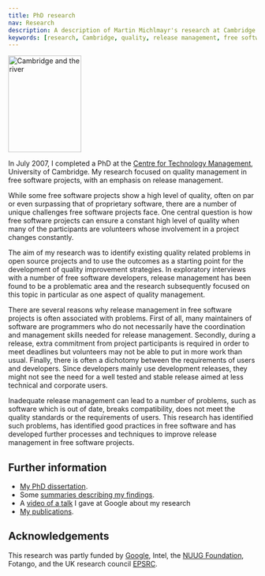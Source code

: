```yaml
---
title: PhD research
nav: Research
description: A description of Martin Michlmayr's research at Cambridge
keywords: [research, Cambridge, quality, release management, free software, FLOSS, open source]
---
```


<div class="right">
<img src = "../images/r_cam_punting.jpg"  class="border" alt="Cambridge and the river" width="148" height="196" />
</div>

In July 2007, I completed a PhD at the <a href =
"http://www.ifm.eng.cam.ac.uk/ctm/">Centre for Technology Management</a>,
University of Cambridge.  My research focused on quality management in free
software projects, with an emphasis on release management.

While some free software projects show a high level of quality, often on
par or even surpassing that of proprietary software, there are a number of
unique challenges free software projects face.  One central question is how
free software projects can ensure a constant high level of quality when
many of the participants are volunteers whose involvement in a project
changes constantly.

The aim of my research was to identify existing quality related problems in
open source projects and to use the outcomes as a starting point for the
development of quality improvement strategies.  In exploratory interviews
with a number of free software developers, release management has been
found to be a problematic area and the research subsequently focused on
this topic in particular as one aspect of quality management.

There are several reasons why release management in free software projects
is often associated with problems.  First of all, many maintainers of
software are programmers who do not necessarily have the coordination and
management skills needed for release management.  Secondly, during a
release, extra commitment from project participants is required in order to
meet deadlines but volunteers may not be able to put in more work than
usual.  Finally, there is often a dichotomy between the requirements of
users and developers.  Since developers mainly use development releases,
they might not see the need for a well tested and stable release aimed at
less technical and corporate users.

Inadequate release management can lead to a number of problems, such as
software which is out of date, breaks compatibility, does not meet the
quality standards or the requirements of users.  This research has
identified such problems, has identified good practices in free software
and has developed further processes and techniques to improve release
management in free software projects.

<h2>Further information</h2>

<ul>

<li><a href = "/publications/michlmayr-phd.pdf">My PhD dissertation</a>.</li>

<li>Some <a href = "/blog/phd/">summaries describing my findings</a>.</li>

<li>A <a href = "http://www.youtube.com/watch?v=IKsQsxubuAA">video of a
talk</a> I gave at Google about my research</li>

<li><a href = "/publications/">My publications</a>.</li>

</ul>

<h2>Acknowledgements</h2>

This research was partly funded by <a href =
"http://code.google.com/">Google</a>, Intel, the <a href =
"http://foundation.nuug.no/">NUUG Foundation</a>, Fotango, and the UK
research council <a href = "http://www.epsrc.ac.uk/">EPSRC</a>.

